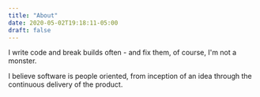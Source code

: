 ```yaml
---
title: "About"
date: 2020-05-02T19:18:11-05:00
draft: false
---
```


I write code and break builds often - and fix them, of course, I'm not a monster.

I believe software is people oriented, from inception of an idea through the continuous delivery of the product. 
 

